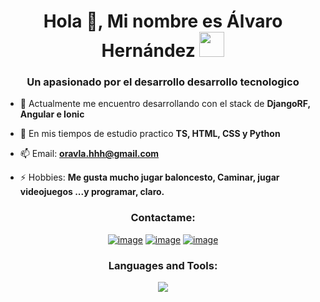 <h1 align="center">Hola 👋, Mi nombre es Álvaro Hernández <img height="40" src="https://emoji.gg/assets/emoji/7333-parrotdance.gif"></h1>
<h3 align="center">Un apasionado por el desarrollo desarrollo tecnologico</h3>

- 🔭 Actualmente me encuentro desarrollando con el stack de **DjangoRF, Angular e Ionic**

- 🌱 En mis tiempos de estudio practico **TS, HTML, CSS y Python**

- 📫 Email: **oravla.hhh@gmail.com**

- ⚡ Hobbies: **Me gusta mucho jugar baloncesto, Caminar, jugar videojuegos ...y programar, claro.**

<h3 align="center">Contactame:</h3>
<div align="center">

[![image](https://skillicons.dev/icons?i=instagram)]((https://www.instagram.com/orav1a/))
[![image](https://skillicons.dev/icons?i=gmail)]((https://mail.google.com/mail/u/1/?pli=1#inbox))
[![image](https://skillicons.dev/icons?i=linkedin)](https://www.linkedin.com/in/innonautas/)

</div>

<h3 align="center">Languages and Tools:</h3>

<p align="center">
  <a href="https://skillicons.dev">
    <img src="https://skillicons.dev/icons?i=typescript,js,kali,angular,bootstrap,html,css,github,git,gitlab,linux,postgres,postman,raspberrypi,py,rocket,tailwind,wordpress,nodejs,npm,figma,androidstudio,docker,cloudflare,debian,firebase,windows,django&perline=5" />
  </a>
</p>


